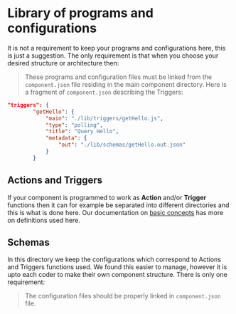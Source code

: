 # Library of programs and configurations

It is not a requirement to keep your programs and configurations here, this is just a suggestion. The only requirement is that when you choose your desired structure or architecture then:

> These programs and configuration files must be linked from the ``component.json`` file residing in the main component directory. Here is a fragment of ``component.json`` describing the Triggers:

```json
"triggers": {
        "getHello": {
            "main": "./lib/triggers/getHello.js",
            "type": "polling",
            "title": "Query Hello",
            "metadata": {
                "out": "./lib/schemas/getHello.out.json"
            }
        }
```

## Actions and Triggers

If your component is programmed to work as **Action** and/or **Trigger** functions then it can for example be separated into different directories and this is what is done here. Our documentation on [basic concepts](http://docs.elastic.io/docs/basic-concepts) has more on definitions used here.

## Schemas

In this directory we keep the configurations which correspond to Actions and Triggers functions used. We found this easier to manage, however it is upto each coder to make their own component structure. There is only one requirement:

> The configuration files should be properly linked in ``component.json`` file.

